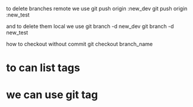 to delete branches remote 
we use 
git push origin :new_dev
git push origin :new_test

and to delete them local 
we use 
git branch -d new_dev
git branch -d new_test


how to checkout without commit 
git checkout branch_name 


# to can list tags 
# we can use git tag 
